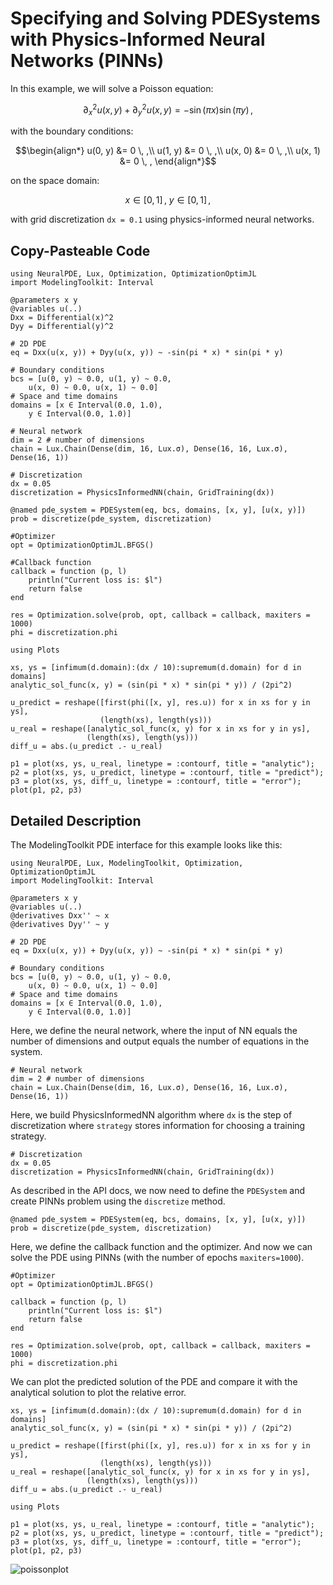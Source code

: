 # Specifying and Solving PDESystems with Physics-Informed Neural Networks (PINNs)

In this example, we will solve a Poisson equation:

```math
∂^2_x u(x, y) + ∂^2_y u(x, y) = - \sin(\pi x) \sin(\pi y) \, ,
```

with the boundary conditions:

```math
\begin{align*}
u(0, y) &= 0 \, ,\\
u(1, y) &= 0 \, ,\\
u(x, 0) &= 0 \, ,\\
u(x, 1) &= 0 \, ,
\end{align*}
```

on the space domain:

```math
x \in [0, 1] \, , \ y \in [0, 1] \, ,
```

with grid discretization `dx = 0.1` using physics-informed neural networks.

## Copy-Pasteable Code

```@example
using NeuralPDE, Lux, Optimization, OptimizationOptimJL
import ModelingToolkit: Interval

@parameters x y
@variables u(..)
Dxx = Differential(x)^2
Dyy = Differential(y)^2

# 2D PDE
eq = Dxx(u(x, y)) + Dyy(u(x, y)) ~ -sin(pi * x) * sin(pi * y)

# Boundary conditions
bcs = [u(0, y) ~ 0.0, u(1, y) ~ 0.0,
    u(x, 0) ~ 0.0, u(x, 1) ~ 0.0]
# Space and time domains
domains = [x ∈ Interval(0.0, 1.0),
    y ∈ Interval(0.0, 1.0)]

# Neural network
dim = 2 # number of dimensions
chain = Lux.Chain(Dense(dim, 16, Lux.σ), Dense(16, 16, Lux.σ), Dense(16, 1))

# Discretization
dx = 0.05
discretization = PhysicsInformedNN(chain, GridTraining(dx))

@named pde_system = PDESystem(eq, bcs, domains, [x, y], [u(x, y)])
prob = discretize(pde_system, discretization)

#Optimizer
opt = OptimizationOptimJL.BFGS()

#Callback function
callback = function (p, l)
    println("Current loss is: $l")
    return false
end

res = Optimization.solve(prob, opt, callback = callback, maxiters = 1000)
phi = discretization.phi

using Plots

xs, ys = [infimum(d.domain):(dx / 10):supremum(d.domain) for d in domains]
analytic_sol_func(x, y) = (sin(pi * x) * sin(pi * y)) / (2pi^2)

u_predict = reshape([first(phi([x, y], res.u)) for x in xs for y in ys],
                    (length(xs), length(ys)))
u_real = reshape([analytic_sol_func(x, y) for x in xs for y in ys],
                 (length(xs), length(ys)))
diff_u = abs.(u_predict .- u_real)

p1 = plot(xs, ys, u_real, linetype = :contourf, title = "analytic");
p2 = plot(xs, ys, u_predict, linetype = :contourf, title = "predict");
p3 = plot(xs, ys, diff_u, linetype = :contourf, title = "error");
plot(p1, p2, p3)
```

## Detailed Description

The ModelingToolkit PDE interface for this example looks like this:

```@example poisson
using NeuralPDE, Lux, ModelingToolkit, Optimization, OptimizationOptimJL
import ModelingToolkit: Interval

@parameters x y
@variables u(..)
@derivatives Dxx'' ~ x
@derivatives Dyy'' ~ y

# 2D PDE
eq = Dxx(u(x, y)) + Dyy(u(x, y)) ~ -sin(pi * x) * sin(pi * y)

# Boundary conditions
bcs = [u(0, y) ~ 0.0, u(1, y) ~ 0.0,
    u(x, 0) ~ 0.0, u(x, 1) ~ 0.0]
# Space and time domains
domains = [x ∈ Interval(0.0, 1.0),
    y ∈ Interval(0.0, 1.0)]
```

Here, we define the neural network, where the input of NN equals the number of dimensions and output equals the number of equations in the system.

```@example poisson
# Neural network
dim = 2 # number of dimensions
chain = Lux.Chain(Dense(dim, 16, Lux.σ), Dense(16, 16, Lux.σ), Dense(16, 1))
```

Here, we build PhysicsInformedNN algorithm where `dx` is the step of discretization where
`strategy` stores information for choosing a training strategy.

```@example poisson
# Discretization
dx = 0.05
discretization = PhysicsInformedNN(chain, GridTraining(dx))
```

As described in the API docs, we now need to define the `PDESystem` and create PINNs
problem using the `discretize` method.

```@example poisson
@named pde_system = PDESystem(eq, bcs, domains, [x, y], [u(x, y)])
prob = discretize(pde_system, discretization)
```

Here, we define the callback function and the optimizer. And now we can solve the PDE using PINNs
(with the number of epochs `maxiters=1000`).

```@example poisson
#Optimizer
opt = OptimizationOptimJL.BFGS()

callback = function (p, l)
    println("Current loss is: $l")
    return false
end

res = Optimization.solve(prob, opt, callback = callback, maxiters = 1000)
phi = discretization.phi
```

We can plot the predicted solution of the PDE and compare it with the analytical solution to plot the relative error.

```@example poisson
xs, ys = [infimum(d.domain):(dx / 10):supremum(d.domain) for d in domains]
analytic_sol_func(x, y) = (sin(pi * x) * sin(pi * y)) / (2pi^2)

u_predict = reshape([first(phi([x, y], res.u)) for x in xs for y in ys],
                    (length(xs), length(ys)))
u_real = reshape([analytic_sol_func(x, y) for x in xs for y in ys],
                 (length(xs), length(ys)))
diff_u = abs.(u_predict .- u_real)

using Plots

p1 = plot(xs, ys, u_real, linetype = :contourf, title = "analytic");
p2 = plot(xs, ys, u_predict, linetype = :contourf, title = "predict");
p3 = plot(xs, ys, diff_u, linetype = :contourf, title = "error");
plot(p1, p2, p3)
```

![poissonplot](https://user-images.githubusercontent.com/12683885/90962648-2db35980-e4ba-11ea-8e58-f4f07c77bcb9.png)
